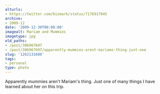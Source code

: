 ```yaml
---
alturls:
- https://twitter.com/bismark/status/7176917045
archive:
- 2009-12
date: '2009-12-30T00:08:00'
imagealt: Mariam and Mummies
imagetype: jpg
old_paths:
- /post/306967697
- /post/306967697/apparently-mummies-arent-mariams-thing-just-one
slug: '1262131680'
tags:
- personal
type: photo
---
```


Apparently mummies aren't Mariam's thing. Just one of many things I have
learned about her on this trip.

